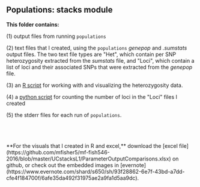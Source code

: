 ## Populations: stacks module ##

**This folder contains:** 

(1) output files from running `populations`

(2) text files that I created, using the `populations` *genepop* and *.sumstats* output files. The two text file types are "Het", which contain per SNP heterozygosity extracted from the *sumstats* file, and "Loci", which contain a list of loci and their associated SNPs that were extracted from the *genepop* file. 

(3) an [R script](https://github.com/mfisher5/mf-fish546-2016/blob/master/UCstacksL1/populations/CalculateHeterozygosity.R) for working with and visualizing the heterozygosity data. 

(4) a [python script](https://github.com/mfisher5/mf-fish546-2016/blob/master/UCstacksL1/populations/LocusCount.py) for counting the number of loci in the "Loci" files I created 

(5) the stderr files for each run of `populations`. 

<br>
<br>
<br>
**For the visuals that I created in R and excel,** download the [excel file](https://github.com/mfisher5/mf-fish546-2016/blob/master/UCstacksL1/ParameterOutputComparisons.xlsx) on github, or check out the embedded images in [evernote](https://www.evernote.com/shard/s650/sh/93f28862-6e7f-43bd-a7dd-cfe4f184700f/6afe35da492f31975ae2a9fa1d5aa9dc). 
